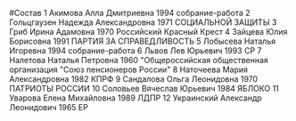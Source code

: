 #Состав
1 Акимова Алла Дмитриевна 1994 собрание-работа
2 Гольцгаузен Надежда Александровна 1971 СОЦИАЛЬНОЙ ЗАЩИТЫ
3 Гриб Ирина Адамовна 1970 Российский Красный Крест
4 Зайцева Юлия Борисовна 1991 ПАРТИЯ ЗА СПРАВЕДЛИВОСТЬ
5 Лобысева Наталья Игоревна 1994 собрание-работа
6 Львов Лев Юрьевич 1993 СР
7 Налетова Наталья Петровна 1960 \"Общероссийская общественная организация \"Союз пенсионеров России\"
8 Наточеева Мария Александровна 1982 КПРФ
9 Сандалова Ольга Леонидовна 1970 ПАТРИОТЫ РОССИИ
10 Соловьев Вячеслав Юрьевич 1984 ЯБЛОКО
11 Уварова Елена Михайловна 1989 ЛДПР
12 Украинский Александр Леонидович 1965 ЕР
